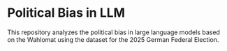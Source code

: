 # Political Bias in LLM
This repository analyzes the political bias in large language models based on the Wahlomat using the dataset for the 2025 German Federal Election.
